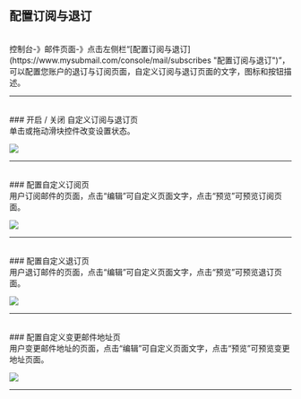 ## 配置订阅与退订
<br>
控制台-》邮件页面-》点击左侧栏“[配置订阅与退订](https://www.mysubmail.com/console/mail/subscribes "配置订阅与退订")”，可以配置您账户的退订与订阅页面，自定义订阅与退订页面的文字，图标和按钮描述。

------------
<br>
### 开启 / 关闭 自定义订阅与退订页
<br>
单击或拖动滑块控件改变设置状态。

![](https://libraries.mysubmail.com/public/99040a5a4bb73c0f8ab0495dae84a27f/images/2ecbe9f5afe9f83a17fdcea57a16cd7d.gif)

------------
<br>
### 配置自定义订阅页
<br>
用户订阅邮件的页面，点击“编辑”可自定义页面文字，点击“预览”可预览订阅页面。

![](https://libraries.mysubmail.com/public/99040a5a4bb73c0f8ab0495dae84a27f/images/d18be525dafc99d95dde9e4451e79ace.gif)

------------
<br>
### 配置自定义退订页
<br>
用户退订邮件的页面，点击“编辑”可自定义页面文字，点击“预览”可预览退订页面。

![](https://libraries.mysubmail.com/public/99040a5a4bb73c0f8ab0495dae84a27f/images/469e3df8e56dd2f2c55de2f5f563934e.gif)

------------
<br>
### 配置自定义变更邮件地址页
<br>
用户变更邮件地址的页面，点击“编辑”可自定义页面文字，点击“预览”可预览变更地址页面。

![](https://libraries.mysubmail.com/public/99040a5a4bb73c0f8ab0495dae84a27f/images/58b7285f0ecb191c4cf7293ff4d2a84a.gif)

------------